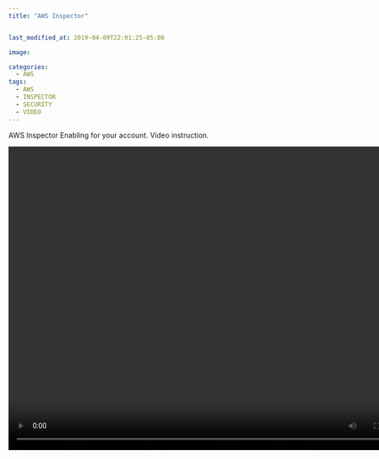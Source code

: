 ```yaml
---
title: "AWS Inspector" 


last_modified_at: 2019-04-09T22:01:25-05:00

image: 

categories:
  - AWS 
tags:
  - AWS
  - INSPECTOR
  - SECURITY 
  - VIDEO
---
```

AWS Inspector Enabling for your account. 
Video instruction.

<video width="800" height="600" controls preload> 
    <source src="../../video/inspector.webm"></source> 
</video


